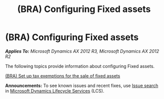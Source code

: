 ﻿---
title: (BRA) Configuring Fixed assets
TOCTitle: (BRA) Configuring Fixed assets
ms:assetid: 0ef15c1a-f456-4c4e-816c-c47867e3fdc7
ms:mtpsurl: https://technet.microsoft.com/en-us/library/JJ710414(v=AX.60)
ms:contentKeyID: 49384306
ms.date: 04/18/2014
mtps_version: v=AX.60
---

# (BRA) Configuring Fixed assets 


_**Applies To:** Microsoft Dynamics AX 2012 R3, Microsoft Dynamics AX 2012 R2_

The following topics provide information about configuring Fixed assets.

[(BRA) Set up tax exemptions for the sale of fixed assets](bra-set-up-tax-exemptions-for-the-sale-of-fixed-assets.md)

  
**Announcements:** To see known issues and recent fixes, use [Issue search](http://go.microsoft.com/fwlink/?linkid=389258) in [Microsoft Dynamics Lifecycle Services](http://go.microsoft.com/fwlink/?linkid=306505) (LCS).

